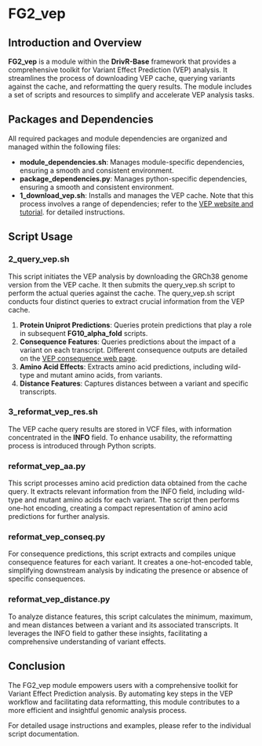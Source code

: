 # FG2_vep

## Introduction and Overview
**FG2_vep** is a module within the **DrivR-Base** framework that provides a comprehensive toolkit for Variant Effect Prediction (VEP) analysis. It streamlines the process of downloading VEP cache, querying variants against the cache, and reformatting the query results. The module includes a set of scripts and resources to simplify and accelerate VEP analysis tasks.

## Packages and Dependencies
All required packages and module dependencies are organized and managed within the following files:
* **module_dependencies.sh**: Manages module-specific dependencies, ensuring a smooth and consistent environment.
* **package_dependencies.py**: Manages python-specific dependencies, ensuring a smooth and consistent environment.
* **1_download_vep.sh**:  Installs and manages the VEP cache. Note that this process involves a range of dependencies; refer to the [VEP website and tutorial](https://www.ensembl.org/info/docs/tools/vep/script/vep_download.html#installer). for detailed instructions.

## Script Usage

### 2_query_vep.sh
This script initiates the VEP analysis by downloading the GRCh38 genome version from the VEP cache. It then submits the query_vep.sh script to perform the actual queries against the cache. The query_vep.sh script conducts four distinct queries to extract crucial information from the VEP cache.

1. **Protein Uniprot Predictions**: Queries protein predictions that play a role in subsequent **FG10_alpha_fold** scripts.
2. **Consequence Features**: Queries predictions about the impact of a variant on each transcript. Different consequence outputs are detailed on the [VEP consequence web page](https://www.ensembl.org/info/genome/variation/prediction/predicted_data.html).
3. **Amino Acid Effects**: Extracts amino acid predictions, including wild-type and mutant amino acids, from variants.
4. **Distance Features**: Captures distances between a variant and specific transcripts.

### 3_reformat_vep_res.sh
The VEP cache query results are stored in VCF files, with information concentrated in the **INFO** field. To enhance usability, the reformatting process is introduced through Python scripts.

### reformat_vep_aa.py

This script processes amino acid prediction data obtained from the cache query. It extracts relevant information from the INFO field, including wild-type and mutant amino acids for each variant. The script then performs one-hot encoding, creating a compact representation of amino acid predictions for further analysis.

### reformat_vep_conseq.py
For consequence predictions, this script extracts and compiles unique consequence features for each variant. It creates a one-hot-encoded table, simplifying downstream analysis by indicating the presence or absence of specific consequences.

### reformat_vep_distance.py
To analyze distance features, this script calculates the minimum, maximum, and mean distances between a variant and its associated transcripts. It leverages the INFO field to gather these insights, facilitating a comprehensive understanding of variant effects.

## Conclusion
The FG2_vep module empowers users with a comprehensive toolkit for Variant Effect Prediction analysis. By automating key steps in the VEP workflow and facilitating data reformatting, this module contributes to a more efficient and insightful genomic analysis process.

For detailed usage instructions and examples, please refer to the individual script documentation.

